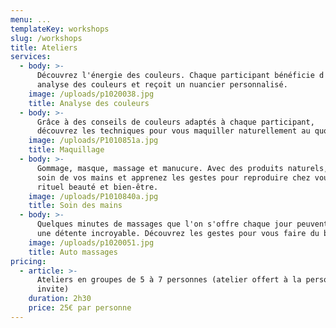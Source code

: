```yaml
---
menu: ...
templateKey: workshops
slug: /workshops
title: Ateliers
services:
  - body: >-
      Découvrez l'énergie des couleurs. Chaque participant bénéficie d'une
      analyse des couleurs et reçoit un nuancier personnalisé.
    image: /uploads/p1020038.jpg
    title: Analyse des couleurs
  - body: >-
      Grâce à des conseils de couleurs adaptés à chaque participant,
      découvrez les techniques pour vous maquiller naturellement au quotidien.
    image: /uploads/P1010851a.jpg
    title: Maquillage
  - body: >-
      Gommage, masque, massage et manucure. Avec des produits naturels, prenez
      soin de vos mains et apprenez les gestes pour reproduire chez vous ce
      rituel beauté et bien-être.
    image: /uploads/P1010840a.jpg
    title: Soin des mains
  - body: >-
      Quelques minutes de massages que l'on s'offre chaque jour peuvent procurer
      une détente incroyable. Découvrez les gestes pour vous faire du bien.
    image: /uploads/p1020051.jpg
    title: Auto massages
pricing:
  - article: >-
      Ateliers en groupes de 5 à 7 personnes (atelier offert à la personne qui
      invite)
    duration: 2h30
    price: 25€ par personne
---
```

